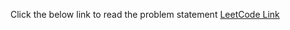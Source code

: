 Click the below link to read the problem statement
[LeetCode Link](https://leetcode.com/problems/unique-paths/)
